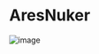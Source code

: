 # AresNuker
![image](https://raw.githubusercontent.com/Ayuly3851/AresNuker/main/preview/banner.png?token=GHSAT0AAAAAACAQIWZTMC3FERLVHKPOQAHEZEY3BPA)
